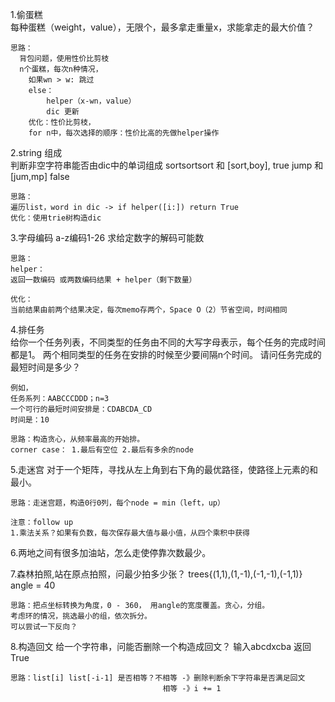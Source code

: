1.偷蛋糕  
每种蛋糕（weight，value），无限个，最多拿走重量x，求能拿走的最大价值？

    思路：
      背包问题，使用性价比剪枝
      n个蛋糕，每次n种情况，
        如果wn > w: 跳过
        else：
            helper（x-wn，value）
            dic 更新
        优化：性价比剪枝，
        for n中，每次选择的顺序：性价比高的先做helper操作

2.string 组成  
判断非空字符串能否由dic中的单词组成
sortsortsort 和 [sort,boy], true
jump 和[jum,mp] false
    
    思路：
    遍历list，word in dic -> if helper([i:]) return True
    优化：使用trie树构造dic

3.字母编码
    a-z编码1-26
    求给定数字的解码可能数
    
    思路：
    helper：
    返回一数编码 或两数编码结果 + helper（剩下数量）
    
    优化：
    当前结果由前两个结果决定，每次memo存两个，Space O（2）节省空间，时间相同

4.排任务  
给你一个任务列表，不同类型的任务由不同的大写字母表示，每个任务的完成时间都是1。
    两个相同类型的任务在安排的时候至少要间隔n个时间。
    请问任务完成的最短时间是多少？

    例如，
    任务系列：AABCCCDDD；n=3
    一个可行的最短时间安排是：CDABCDA_CD
    时间是：10
    
    思路：构造贪心，从频率最高的开始排。
    corner case： 1.最后有空位 2.最后有多余的node
    
5.走迷宫
对于一个矩阵，寻找从左上角到右下角的最优路径，使路径上元素的和最小。
    
    思路：走迷宫题，构造0行0列，每个node = min（left，up）
    
    注意：follow up
    1.乘法关系？如果有负数，每次保存最大值与最小值，从四个乘积中获得
    
6.两地之间有很多加油站，怎么走使停靠次数最少。

7.森林拍照,站在原点拍照，问最少拍多少张？
trees{(1,1),(1,-1),(-1,-1),(-1,1)}
angle = 40

    思路：把点坐标转换为角度，0 - 360， 用angle的宽度覆盖。贪心，分组。
    考虑环的情况，挑选最小的组，依次拆分。
    可以尝试一下反向？
    
8.构造回文
给一个字符串，问能否删除一个构造成回文？
输入abcdxcba 返回True

    思路：list[i] list[-i-1] 是否相等？不相等 -》删除判断余下字符串是否满足回文
                                      相等 -》i += 1








